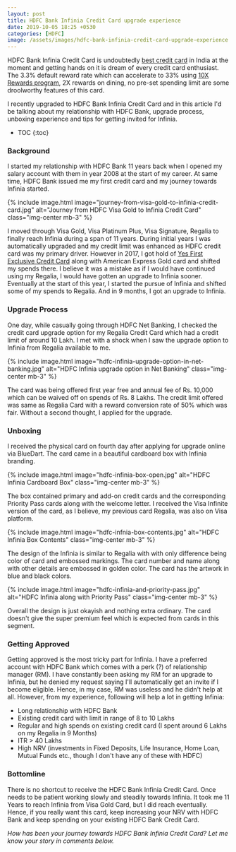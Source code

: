 ```yaml
---
layout: post
title: HDFC Bank Infinia Credit Card upgrade experience
date: 2019-10-05 18:25 +0530
categories: [HDFC]
image: /assets/images/hdfc-bank-infinia-credit-card-upgrade-experience.jpg
---
```


HDFC Bank Infinia Credit Card is undoubtedly [best credit card](/best-credit-cards-of-2019-in-india/) in India at the moment and getting hands on it is dream of every credit card enthusiast. The 3.3% default reward rate which can accelerate to 33% using [10X Rewards program](/hdfc-bank-credit-card-10x-rewards-september-2019-update/), 2X rewards on dining, no pre-set spending limit are some droolworthy features of this card.

I recently upgraded to HDFC Bank Infinia Credit Card and in this article I'd be talking about my relationship with HDFC Bank, upgrade process, unboxing experience and tips for getting invited for Infinia.

* TOC
{:toc}

### Background

I started my relationship with HDFC Bank 11 years back when I opened my salary account with them in year 2008 at the start of my career. At same time, HDFC Bank issued me my first credit card and my journey towards Infinia started.

{% include image.html image="journey-from-visa-gold-to-infinia-credit-card.jpg" alt="Journey from HDFC Visa Gold to Infinia Credit Card" class="img-center mb-3" %}

I moved through Visa Gold, Visa Platinum Plus, Visa Signature, Regalia to finally reach Infinia during a span of 11 years. During initial years I was automatically upgraded and my credit limit was enhanced as HDFC credit card was my primary driver. However in 2017, I got hold of [Yes First Exclusive Credit Card](/yes-first-exclusive-credit-card-review/) along with American Express Gold card and shifted my spends there. I believe it was a mistake as if I would have continued using my Regalia, I would have gotten an upgrade to Infinia sooner. Eventually at the start of this year, I started the pursue of Infinia and shifted some of my spends to Regalia. And in 9 months, I got an upgrade to Infinia.

### Upgrade Process

One day, while casually going through HDFC Net Banking, I checked the credit card upgrade option for my Regalia Credit Card which had a credit limit of around 10 Lakh. I met with a shock when I saw the upgrade option to Infinia from Regalia available to me.

{% include image.html image="hdfc-infinia-upgrade-option-in-net-banking.jpg" alt="HDFC Infinia upgrade option in Net Banking" class="img-center mb-3" %}

The card was being offered first year free and annual fee of Rs. 10,000 which can be waived off on spends of Rs. 8 Lakhs. The credit limit offered was same as Regalia Card with a reward conversion rate of 50% which was fair. Without a second thought, I applied for the upgrade.

### Unboxing

I received the physical card on fourth day after applying for upgrade online via BlueDart. The card came in a beautiful cardboard box with Infinia branding.

{% include image.html image="hdfc-infinia-box-open.jpg" alt="HDFC Infinia Cardboard Box" class="img-center mb-3" %}

The box contained primary and add-on credit cards and the corresponding Priority Pass cards along with the welcome letter. I received the Visa Infinite version of the card, as I believe, my previous card Regalia, was also on Visa platform.

{% include image.html image="hdfc-infnia-box-contents.jpg" alt="HDFC Infinia Box Contents" class="img-center mb-3" %}

The design of the Infinia is similar to Regalia with with only difference being color of card and embossed markings. The card number and name along with other details are embossed in golden color. The card has the artwork in blue and black colors.

{% include image.html image="hdfc-infinia-and-priority-pass.jpg" alt="HDFC Infinia along with Priority Pass" class="img-center mb-3" %}

Overall the design is just okayish and nothing extra ordinary. The card doesn't give the super premium feel which is expected from cards in this segment.

### Getting Approved

Getting approved is the most tricky part for Infinia. I have a preferred account with HDFC Bank which comes with a perk (?) of relationship manager (RM). I have constantly been asking my RM for an upgrade to Infinia, but he denied my request saying I'll automatically get an invite if I become eligible. Hence, in my case, RM was useless and he didn't help at all. However, from my experience, following will help a lot in getting Infinia:

- Long relationship with HDFC Bank
- Existing credit card with limit in range of 8 to 10 Lakhs
- Regular and high spends on existing credit card (I spent around 6 Lakhs on my Regalia in 9 Months)
- ITR > 40 Lakhs
- High NRV (investments in Fixed Deposits, Life Insurance, Home Loan, Mutual Funds etc., though I don't have any of these with HDFC)

### Bottomline

There is no shortcut to receive the HDFC Bank Infinia Credit Card. Once needs to be patient working slowly and steadily towards Infinia. It took me 11 Years to reach Infinia from Visa Gold Card, but I did reach eventually. Hence, if you really want this card, keep increasing your NRV with HDFC Bank and keep spending on your existing HDFC Bank Credit Card.

_How has been your journey towards HDFC Bank Infinia Credit Card? Let me know your story in comments below._
